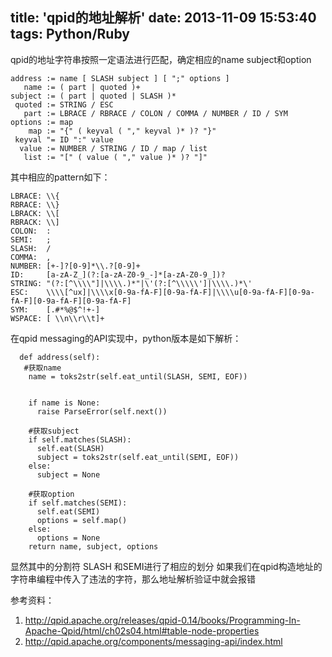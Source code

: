 title: 'qpid的地址解析'
date: 2013-11-09 15:53:40
tags: Python/Ruby
---

qpid的地址字符串按照一定语法进行匹配，确定相应的name subject和option

```
address := name [ SLASH subject ] [ ";" options ] 
   name := ( part | quoted )+
subject := ( part | quoted | SLASH )*
 quoted := STRING / ESC
   part := LBRACE / RBRACE / COLON / COMMA / NUMBER / ID / SYM
options := map
    map := "{" ( keyval ( "," keyval )* )? "}"
 keyval "= ID ":" value
  value := NUMBER / STRING / ID / map / list
   list := "[" ( value ( "," value )* )? "]"
```

其中相应的pattern如下：

```
LBRACE: \\{
RBRACE: \\}
LBRACK: \\[
RBRACK: \\]
COLON:  :
SEMI:   ;
SLASH:  /
COMMA:  ,
NUMBER: [+-]?[0-9]*\\.?[0-9]+
ID:     [a-zA-Z_](?:[a-zA-Z0-9_-]*[a-zA-Z0-9_])?
STRING: "(?:[^\\\\"]|\\\\.)*"|\'(?:[^\\\\\']|\\\\.)*\'
ESC:    \\\\[^ux]|\\\\x[0-9a-fA-F][0-9a-fA-F]|\\\\u[0-9a-fA-F][0-9a-fA-F][0-9a-fA-F][0-9a-fA-F]
SYM:    [.#*%@$^!+-]
WSPACE: [ \\n\\r\\t]+
```

在qpid messaging的API实现中，python版本是如下解析：

```
  def address(self):
   #获取name
    name = toks2str(self.eat_until(SLASH, SEMI, EOF))


    if name is None:
      raise ParseError(self.next())

    #获取subject
    if self.matches(SLASH):
      self.eat(SLASH)
      subject = toks2str(self.eat_until(SEMI, EOF))
    else:
      subject = None

    #获取option
    if self.matches(SEMI):
      self.eat(SEMI)
      options = self.map()
    else:
      options = None
    return name, subject, options
```

显然其中的分割符 SLASH 和SEMI进行了相应的划分
如果我们在qpid构造地址的字符串编程中传入了违法的字符，那么地址解析验证中就会报错


参考资料：

1. http://qpid.apache.org/releases/qpid-0.14/books/Programming-In-Apache-Qpid/html/ch02s04.html#table-node-properties
2. http://qpid.apache.org/components/messaging-api/index.html 
                                    
